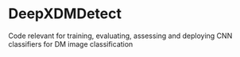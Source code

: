# DeepXDMDetect
Code relevant for training, evaluating, assessing and deploying CNN classifiers for DM image classification
